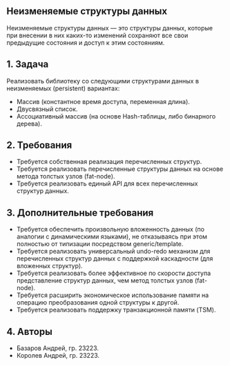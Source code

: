 ## Неизменяемые структуры данных

Неизменяемые структуры данных — это структуры данных, которые при внесении в них каких-то изменений сохраняют все свои предыдущие состояния и доступ к этим состояниям. 

## 1. Задача

Реализовать библиотеку со следующими структурами данных в неизменяемых (persistent) вариантах: 
+ Массив (константное время доступа, переменная длина). 
+ Двусвязный список. 
+ Ассоциативный массив (на основе Hash-таблицы, либо бинарного дерева). 

## 2. Требования

+ Требуется собственная реализация перечисленных структур. 
+ Требуется реализовать перечисленные структуры данных на основе метода толстых узлов (fat-node). 
+ Требуется реализовать единый API для всех перечисленных структур данных. 

## 3. Дополнительные требования

+ Требуется обеспечить произвольную вложенность данных (по аналогии с динамическими языками), не отказываясь при этом полностью от типизации посредством generic/template. 
+ Требуется реализовать универсальный undo-redo механизм для перечисленных структур данных с поддержкой каскадности (для вложенных структур). 
+ Требуется реализовать более эффективное по скорости доступа представление структур данных, чем метод толстых узлов (fat-node). 
+ Требуется расширить экономическое использование памяти на операцию преобразования одной структуры к другой.
+ Требуется реализовать поддержку транзакционной памяти (TSM). 

## 4. Авторы 

+ Базаров Андрей, гр. 23223. 
+ Королев Андрей, гр. 23223. 
